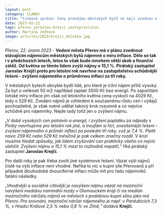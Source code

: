 ```yaml
---
layout: post
category: CLANKY
title: "tisková zpráva: Ceny pronájmu městských bytů se mají zvednou o inflaci 15,1 %. Piráti chtějí na zastupitelstvu navrhnout kompromisní řešení"
date: 2023-02-22
tags: přerov jaroslav-krejci zastupitelstvo
author: Martina Ježková
image: articles/2023/krejci_dolozka.jpg
---
```

*Přerov, 22. února 2023 -* **Vedení města Přerov má v plánu zvednout stávajícím nájemcům městských bytů nájemné o míru inflace. Dělo se tak i v předchozích letech, letos to však bude mnohem větší skok a finanční zátěž. Od května se těmto lidem zvýší nájmy o 15,1 %. Pirátský zastupitel Jaroslav Krejčí proto pro letošní rok navrhne na zastupitelstvu schůdnější řešení - zvýšení nájemného o průměrnou inflaci za tři roky.**


V městských bytech obvykle bydlí lidé, pro které je tržní nájem příliš vysoký. Za byt o velikosti 50 m2  například zaplatí 3500 Kč bez energií. Po započítání loňské míry inflace jim však od letošního května cena vyskočí na 4029 Kč, tedy o 529 Kč. Zvedání nájmů je vzhledem k současnému růstu cen i výdajů pochopitelné, je však nutné udělat takový krok rozumně a co nejvíce schůdně pro nájemníky. Nejde tady totiž jen o zvýšení nájmu. 


*„V době vysokých cen potravin a energií, i zvýšení poplatku za odpady s Piráty navrhujeme pro letošní rok jiné, a troufám si říct, snesitelnější řešení - zvýšení nájemného o průměr inflací za poslední tři roky, což je 7,4 %. Platit navíc 259 Kč nebo 529 Kč měsíčně je pak celkem značný rozdíl. V krizi musíme hledat způsoby, jak lidem zvyšování cen prakticky všeho co nejvíc ulehčit. Zvýšení nájmu o 15,1 % mezi to rozhodně nepatří,“* říká pirátský zastupitel **Jaroslav Krejčí.** 


Pro další roky je pak třeba zvolit jiné systémové řešení. Vázat výši nájmů čistě na výši inflace není vhodné. Neříká to nic o kupní síle Přerovanů a při případné dlouhodobé dvouciferné inflaci může mít pro řadu nájemníků fatální následky. 


*„Vhodnější a sociálně citlivější je navýšení nájmu vázat na meziroční navýšení mediánu nominální mzdy v Olomouckém kraji či na medián meziročního nárůstu nájmů ve městech s podobnou kupní silou jako má Přerov. Pro srovnání, meziroční nárůst nájemného je např. v Pardubicích 7,3 %, v Hradci Králové 2,5 % nebo 0,8 % ve Zlíně,“* dodává **Krejčí.**
